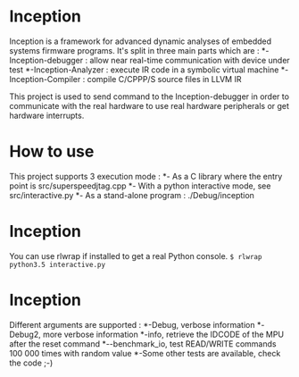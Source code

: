 # <a name="HowToUse"></a>Inception

Inception is a framework for advanced dynamic analyses of embedded systems firmware programs.
It's split in three main parts which are :
*-Inception-debugger : allow near real-time communication with device under test
*-Inception-Analyzer : execute IR code in a symbolic virtual machine
*-Inception-Compiler : compile C/CPPP/S source files in LLVM IR

This project is used to send command to the Inception-debugger in order to communicate with
the real hardware to use real hardware peripherals or get hardware interrupts.

# <a name="HowToUse"></a>How to use

This project supports 3 execution mode :
*- As a C library where the entry point is src/superspeedjtag.cpp
*- With a python interactive mode, see src/interactive.py
*- As a stand-alone program : ./Debug/inception 


# <a name="Python"></a>Inception

You can use rlwrap if installed to get a real Python console.
``$ rlwrap python3.5 interactive.py``

# <a name="Stand Alone"></a>Inception


Different arguments are supported : 
*-Debug, verbose information
*-Debug2, more verbose information
*-info, retrieve the IDCODE of the MPU after the reset command
*--benchmark_io, test READ/WRITE commands 100 000 times with random value
*-Some other tests are available, check the code ;-)
